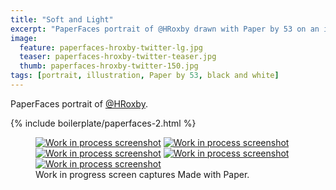 ```yaml
---
title: "Soft and Light"
excerpt: "PaperFaces portrait of @HRoxby drawn with Paper by 53 on an iPad."
image: 
  feature: paperfaces-hroxby-twitter-lg.jpg
  teaser: paperfaces-hroxby-twitter-teaser.jpg
  thumb: paperfaces-hroxby-twitter-150.jpg
tags: [portrait, illustration, Paper by 53, black and white]
---
```


PaperFaces portrait of [@HRoxby](http://twitter.com/HRoxby).

{% include boilerplate/paperfaces-2.html %}

<figure class="third">
  <a href="{{ site.url }}/assets/images/paperfaces-hroxby-process-1-lg.jpg"><img src="{{ site.url }}/assets/images/paperfaces-hroxby-process-1-600.jpg" alt="Work in process screenshot"></a>
  <a href="{{ site.url }}/assets/images/paperfaces-hroxby-process-2-lg.jpg"><img src="{{ site.url }}/assets/images/paperfaces-hroxby-process-2-600.jpg" alt="Work in process screenshot"></a>
  <a href="{{ site.url }}/assets/images/paperfaces-hroxby-process-3-lg.jpg"><img src="{{ site.url }}/assets/images/paperfaces-hroxby-process-3-600.jpg" alt="Work in process screenshot"></a>
  <a href="{{ site.url }}/assets/images/paperfaces-hroxby-process-4-lg.jpg"><img src="{{ site.url }}/assets/images/paperfaces-hroxby-process-4-600.jpg" alt="Work in process screenshot"></a>
  <a href="{{ site.url }}/assets/images/paperfaces-hroxby-process-5-lg.jpg"><img src="{{ site.url }}/assets/images/paperfaces-hroxby-process-5-600.jpg" alt="Work in process screenshot"></a>
  <figcaption>Work in progress screen captures Made with Paper.</figcaption>
</figure>